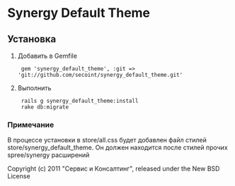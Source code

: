 Synergy Default Theme
===================

Установка 
------------
1. Добавить в Gemfile
    
        gem 'synergy_default_theme', :git => 'git://github.com/secoint/synergy_default_theme.git'
    
1. Выполнить
    
        rails g synergy_default_theme:install
        rake db:migrate

### Примечание
В процессе установки в store/all.css будет добавлен файл стилей store/synergy_default_theme. Он должен находится после стилей прочих spree/synergy расширений


Copyright (c) 2011 "Сервис и Консалтинг", released under the New BSD License
